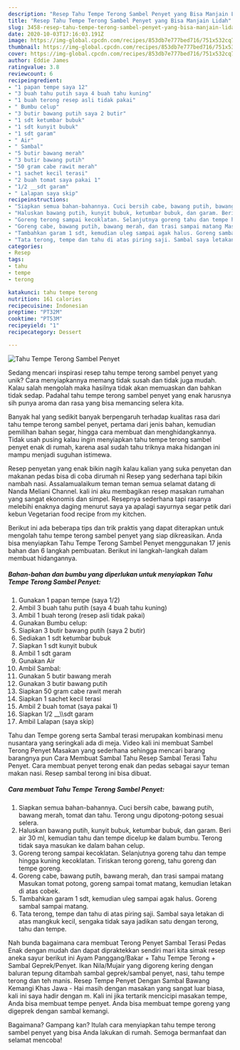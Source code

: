 ```yaml
---
description: "Resep Tahu Tempe Terong Sambel Penyet yang Bisa Manjain Lidah"
title: "Resep Tahu Tempe Terong Sambel Penyet yang Bisa Manjain Lidah"
slug: 3458-resep-tahu-tempe-terong-sambel-penyet-yang-bisa-manjain-lidah
date: 2020-10-03T17:16:03.191Z
image: https://img-global.cpcdn.com/recipes/853db7e777bed716/751x532cq70/tahu-tempe-terong-sambel-penyet-foto-resep-utama.jpg
thumbnail: https://img-global.cpcdn.com/recipes/853db7e777bed716/751x532cq70/tahu-tempe-terong-sambel-penyet-foto-resep-utama.jpg
cover: https://img-global.cpcdn.com/recipes/853db7e777bed716/751x532cq70/tahu-tempe-terong-sambel-penyet-foto-resep-utama.jpg
author: Eddie James
ratingvalue: 3.8
reviewcount: 6
recipeingredient:
- "1 papan tempe saya 12"
- "3 buah tahu putih saya 4 buah tahu kuning"
- "1 buah terong resep asli tidak pakai"
- " Bumbu celup"
- "3 butir bawang putih saya 2 butir"
- "1 sdt ketumbar bubuk"
- "1 sdt kunyit bubuk"
- "1 sdt garam"
- " Air"
- " Sambal"
- "5 butir bawang merah"
- "3 butir bawang putih"
- "50 gram cabe rawit merah"
- "1 sachet kecil terasi"
- "2 buah tomat saya pakai 1"
- "1/2 __sdt garam"
- " Lalapan saya skip"
recipeinstructions:
- "Siapkan semua bahan-bahannya. Cuci bersih cabe, bawang putih, bawang merah, tomat dan tahu. Terong ungu dipotong-potong sesuai selera."
- "Haluskan bawang putih, kunyit bubuk, ketumbar bubuk, dan garam. Beri air 30 ml, kemudian tahu dan tempe dicelup ke dalam bumbu. Terong tidak saya masukan ke dalam bahan celup."
- "Goreng terong sampai kecoklatan. Selanjutnya goreng tahu dan tempe hingga kuning kecoklatan. Tiriskan terong goreng, tahu goreng dan tempe goreng."
- "Goreng cabe, bawang putih, bawang merah, dan trasi sampai matang Masukan tomat potong, goreng sampai tomat matang, kemudian letakan di atas cobek."
- "Tambahkan garam 1 sdt, kemudian uleg sampai agak halus. Goreng sambal sampai matang."
- "Tata terong, tempe dan tahu di atas piring saji. Sambal saya letakan di atas mangkuk kecil, sengaka tidak saya jadikan satu dengan terong, tahu dan tempe."
categories:
- Resep
tags:
- tahu
- tempe
- terong

katakunci: tahu tempe terong 
nutrition: 161 calories
recipecuisine: Indonesian
preptime: "PT32M"
cooktime: "PT53M"
recipeyield: "1"
recipecategory: Dessert

---
```



![Tahu Tempe Terong Sambel Penyet](https://img-global.cpcdn.com/recipes/853db7e777bed716/751x532cq70/tahu-tempe-terong-sambel-penyet-foto-resep-utama.jpg)

Sedang mencari inspirasi resep tahu tempe terong sambel penyet yang unik? Cara menyiapkannya memang tidak susah dan tidak juga mudah. Kalau salah mengolah maka hasilnya tidak akan memuaskan dan bahkan tidak sedap. Padahal tahu tempe terong sambel penyet yang enak harusnya sih punya aroma dan rasa yang bisa memancing selera kita.

Banyak hal yang sedikit banyak berpengaruh terhadap kualitas rasa dari tahu tempe terong sambel penyet, pertama dari jenis bahan, kemudian pemilihan bahan segar, hingga cara membuat dan menghidangkannya. Tidak usah pusing kalau ingin menyiapkan tahu tempe terong sambel penyet enak di rumah, karena asal sudah tahu triknya maka hidangan ini mampu menjadi suguhan istimewa.

Resep penyetan yang enak bikin nagih kalau kalian yang suka penyetan dan makanan pedas bisa di coba dirumah ni Resep yang sederhana tapi bikin nambah nasi. Assalamualaikum teman teman semua selamat datang di Nanda Meliani Channel. kali ini aku membagikan resep masakan rumahan yang sangat ekonomis dan simpel. Resepnya sederhana tapi rasanya melebihi enaknya daging menurut saya ya apalagi sayurnya segar petik dari kebun Vegetarian food recipe from my kitchen.


Berikut ini ada beberapa tips dan trik praktis yang dapat diterapkan untuk mengolah tahu tempe terong sambel penyet yang siap dikreasikan. Anda bisa menyiapkan Tahu Tempe Terong Sambel Penyet menggunakan 17 jenis bahan dan 6 langkah pembuatan. Berikut ini langkah-langkah dalam membuat hidangannya.

<!--inarticleads1-->

##### Bahan-bahan dan bumbu yang diperlukan untuk menyiapkan Tahu Tempe Terong Sambel Penyet:

1. Gunakan 1 papan tempe (saya 1/2)
1. Ambil 3 buah tahu putih (saya 4 buah tahu kuning)
1. Ambil 1 buah terong (resep asli tidak pakai)
1. Gunakan  Bumbu celup:
1. Siapkan 3 butir bawang putih (saya 2 butir)
1. Sediakan 1 sdt ketumbar bubuk
1. Siapkan 1 sdt kunyit bubuk
1. Ambil 1 sdt garam
1. Gunakan  Air
1. Ambil  Sambal:
1. Gunakan 5 butir bawang merah
1. Gunakan 3 butir bawang putih
1. Siapkan 50 gram cabe rawit merah
1. Siapkan 1 sachet kecil terasi
1. Ambil 2 buah tomat (saya pakai 1)
1. Siapkan 1/2 __\\\sdt garam
1. Ambil  Lalapan (saya skip)


Tahu dan Tempe goreng serta Sambal terasi merupakan kombinasi menu nusantara yang seringkali ada di meja. Video kali ini membuat Sambel Terong Penyet Masakan yang sederhana sehingga mencari barang barangnya pun Cara Membuat Sambal Tahu Resep Sambal Terasi Tahu Penyet. Cara membuat penyet terong enak dan pedas sebagai sayur teman makan nasi. Resep sambal terong ini bisa dibuat. 

<!--inarticleads2-->

##### Cara membuat Tahu Tempe Terong Sambel Penyet:

1. Siapkan semua bahan-bahannya. Cuci bersih cabe, bawang putih, bawang merah, tomat dan tahu. Terong ungu dipotong-potong sesuai selera.
1. Haluskan bawang putih, kunyit bubuk, ketumbar bubuk, dan garam. Beri air 30 ml, kemudian tahu dan tempe dicelup ke dalam bumbu. Terong tidak saya masukan ke dalam bahan celup.
1. Goreng terong sampai kecoklatan. Selanjutnya goreng tahu dan tempe hingga kuning kecoklatan. Tiriskan terong goreng, tahu goreng dan tempe goreng.
1. Goreng cabe, bawang putih, bawang merah, dan trasi sampai matang Masukan tomat potong, goreng sampai tomat matang, kemudian letakan di atas cobek.
1. Tambahkan garam 1 sdt, kemudian uleg sampai agak halus. Goreng sambal sampai matang.
1. Tata terong, tempe dan tahu di atas piring saji. Sambal saya letakan di atas mangkuk kecil, sengaka tidak saya jadikan satu dengan terong, tahu dan tempe.


Nah bunda bagaimana cara membuat Terong Penyet Sambal Terasi Pedas Enak dengan mudah dan dapat dipraktekkan sendiri mari kita simak resep aneka sayur berikut ini  Ayam Panggang/Bakar + Tahu Tempe Terong + Sambal Geprek/Penyet. Ikan Nila/Mujair yang digoreng kering dengan baluran tepung ditambah sambal geprek/sambal penyet, nasi, tahu tempe terong dan teh manis. Resep Tempe Penyet Dengan Sambal Bawang Kemangi Khas Jawa - Hai masih dengan masakan yang sangat luar biasa, kali ini saya hadir dengan m. Kali ini jika tertarik mencicipi masakan tempe, Anda bisa membuat tempe penyet. Anda bisa membuat tempe goreng yang digeprek dengan sambal kemangi. 

Bagaimana? Gampang kan? Itulah cara menyiapkan tahu tempe terong sambel penyet yang bisa Anda lakukan di rumah. Semoga bermanfaat dan selamat mencoba!
